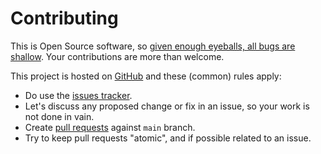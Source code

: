# Contributing

This is Open Source software, so [given enough eyeballs, all bugs are shallow](https://en.wikipedia.org/wiki/Linus%27s_Law). Your contributions are more than welcome.

This project is hosted on [GitHub](https://github.com/DhyeyMavani2003/ccrvam) and these (common) rules apply:

* Do use the [issues tracker](https://github.com/DhyeyMavani2003/ccrvam/issues).
* Let's discuss any proposed change or fix in an issue, so your work is not done in vain.
* Create [pull requests](https://github.com/DhyeyMavani2003/ccrvam/pulls) against `main` branch.
* Try to keep pull requests "atomic", and if possible related to an issue.